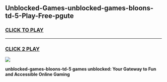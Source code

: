 
## Unblocked-Games-unblocked-games-bloons-td-5-Play-Free-pgute
<h3>
<a href="https://premium76.site?title=unblocked-games-bloons-td-5&ref=09A">CLICK TO PLAY</a></h3>
<hr>

<h3>
<a href="https://premium76.site?title=unblocked-games-bloons-td-5&ref=09A">CLICK 2 PLAY</a>
  
</h3>

<a href="https://premium76.site?title=unblocked-games-bloons-td-5&ref=09A"><img src="https://clearcache.store/games.png"></a>


**unblocked-games-bloons-td-5 games unblocked: Your Gateway to Fun and Accessible Online Gaming**

